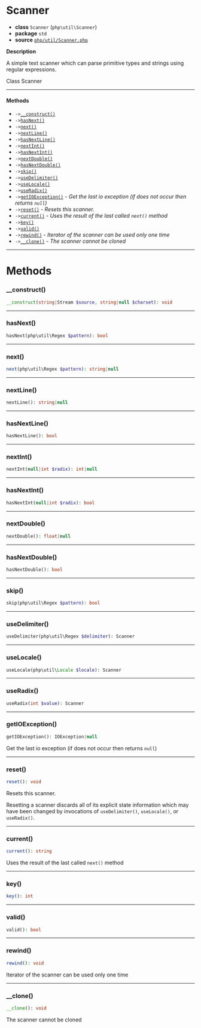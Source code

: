 # Scanner

- **class** `Scanner` (`php\util\Scanner`)
- **package** `std`
- **source** [`php/util/Scanner.php`](./src/main/resources/JPHP-INF/sdk/php/util/Scanner.php)

**Description**

A simple text scanner which can parse primitive types and strings using
regular expressions.

Class Scanner

---

#### Methods

- `->`[`__construct()`](#method-__construct)
- `->`[`hasNext()`](#method-hasnext)
- `->`[`next()`](#method-next)
- `->`[`nextLine()`](#method-nextline)
- `->`[`hasNextLine()`](#method-hasnextline)
- `->`[`nextInt()`](#method-nextint)
- `->`[`hasNextInt()`](#method-hasnextint)
- `->`[`nextDouble()`](#method-nextdouble)
- `->`[`hasNextDouble()`](#method-hasnextdouble)
- `->`[`skip()`](#method-skip)
- `->`[`useDelimiter()`](#method-usedelimiter)
- `->`[`useLocale()`](#method-uselocale)
- `->`[`useRadix()`](#method-useradix)
- `->`[`getIOException()`](#method-getioexception) - _Get the last io exception (if does not occur then returns ``null``)_
- `->`[`reset()`](#method-reset) - _Resets this scanner._
- `->`[`current()`](#method-current) - _Uses the result of the last called ``next()`` method_
- `->`[`key()`](#method-key)
- `->`[`valid()`](#method-valid)
- `->`[`rewind()`](#method-rewind) - _Iterator of the scanner can be used only one time_
- `->`[`__clone()`](#method-__clone) - _The scanner cannot be cloned_

---
# Methods

<a name="method-__construct"></a>

### __construct()
```php
__construct(string|Stream $source, string|null $charset): void
```

---

<a name="method-hasnext"></a>

### hasNext()
```php
hasNext(php\util\Regex $pattern): bool
```

---

<a name="method-next"></a>

### next()
```php
next(php\util\Regex $pattern): string|null
```

---

<a name="method-nextline"></a>

### nextLine()
```php
nextLine(): string|null
```

---

<a name="method-hasnextline"></a>

### hasNextLine()
```php
hasNextLine(): bool
```

---

<a name="method-nextint"></a>

### nextInt()
```php
nextInt(null|int $radix): int|null
```

---

<a name="method-hasnextint"></a>

### hasNextInt()
```php
hasNextInt(null|int $radix): bool
```

---

<a name="method-nextdouble"></a>

### nextDouble()
```php
nextDouble(): float|null
```

---

<a name="method-hasnextdouble"></a>

### hasNextDouble()
```php
hasNextDouble(): bool
```

---

<a name="method-skip"></a>

### skip()
```php
skip(php\util\Regex $pattern): bool
```

---

<a name="method-usedelimiter"></a>

### useDelimiter()
```php
useDelimiter(php\util\Regex $delimiter): Scanner
```

---

<a name="method-uselocale"></a>

### useLocale()
```php
useLocale(php\util\Locale $locale): Scanner
```

---

<a name="method-useradix"></a>

### useRadix()
```php
useRadix(int $value): Scanner
```

---

<a name="method-getioexception"></a>

### getIOException()
```php
getIOException(): IOException|null
```
Get the last io exception (if does not occur then returns ``null``)

---

<a name="method-reset"></a>

### reset()
```php
reset(): void
```
Resets this scanner.

Resetting a scanner discards all of its explicit state
information which may have been changed by invocations of
``useDelimiter()``, ``useLocale()``, or ``useRadix()``.

---

<a name="method-current"></a>

### current()
```php
current(): string
```
Uses the result of the last called ``next()`` method

---

<a name="method-key"></a>

### key()
```php
key(): int
```

---

<a name="method-valid"></a>

### valid()
```php
valid(): bool
```

---

<a name="method-rewind"></a>

### rewind()
```php
rewind(): void
```
Iterator of the scanner can be used only one time

---

<a name="method-__clone"></a>

### __clone()
```php
__clone(): void
```
The scanner cannot be cloned